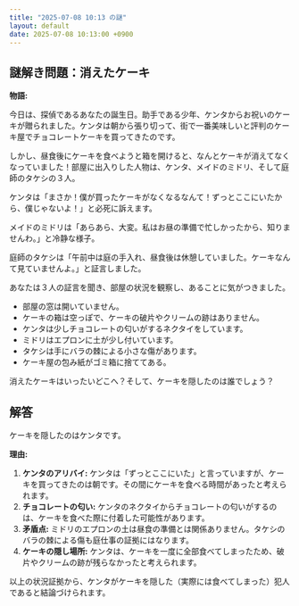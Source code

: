 ```yaml
---
title: "2025-07-08 10:13 の謎"
layout: default
date: 2025-07-08 10:13:00 +0900
---
```

## 謎解き問題：消えたケーキ

**物語:**

今日は、探偵であるあなたの誕生日。助手である少年、ケンタからお祝いのケーキが贈られました。ケンタは朝から張り切って、街で一番美味しいと評判のケーキ屋でチョコレートケーキを買ってきたのです。

しかし、昼食後にケーキを食べようと箱を開けると、なんとケーキが消えてなくなっていました！部屋に出入りした人物は、ケンタ、メイドのミドリ、そして庭師のタケシの３人。

ケンタは「まさか！僕が買ったケーキがなくなるなんて！ずっとここにいたから、僕じゃないよ！」と必死に訴えます。

メイドのミドリは「あらあら、大変。私はお昼の準備で忙しかったから、知りませんわ。」と冷静な様子。

庭師のタケシは「午前中は庭の手入れ、昼食後は休憩していました。ケーキなんて見ていませんよ。」と証言しました。

あなたは３人の証言を聞き、部屋の状況を観察し、あることに気がつきました。

*   部屋の窓は開いていません。
*   ケーキの箱は空っぽで、ケーキの破片やクリームの跡はありません。
*   ケンタは少しチョコレートの匂いがするネクタイをしています。
*   ミドリはエプロンに土が少し付いています。
*   タケシは手にバラの棘による小さな傷があります。
*   ケーキ屋の包み紙がゴミ箱に捨ててある。

消えたケーキはいったいどこへ？そして、ケーキを隠したのは誰でしょう？

## 解答

ケーキを隠したのはケンタです。

**理由:**

1.  **ケンタのアリバイ:** ケンタは「ずっとここにいた」と言っていますが、ケーキを買ってきたのは朝です。その間にケーキを食べる時間があったと考えられます。
2.  **チョコレートの匂い:** ケンタのネクタイからチョコレートの匂いがするのは、ケーキを食べた際に付着した可能性があります。
3.  **矛盾点:** ミドリのエプロンの土は昼食の準備とは関係ありません。タケシのバラの棘による傷も庭仕事の証拠にはなります。
4.  **ケーキの隠し場所:** ケンタは、ケーキを一度に全部食べてしまったため、破片やクリームの跡が残らなかったと考えられます。

以上の状況証拠から、ケンタがケーキを隠した（実際には食べてしまった）犯人であると結論づけられます。
